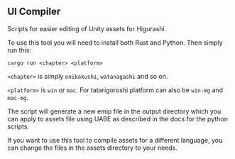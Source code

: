 UI Compiler
----

Scripts for easier editing of Unity assets for Higurashi.

To use this tool you will need to install both Rust and Python. Then simply run this:

```
cargo run <chapter> <platform>
```

`<chapter>` is simply `onikakushi`, `watanagashi` and so on.

`<platform>` is `win` or `mac`. For tatarigoroshi platform can also be `win-mg` and `mac-mg`.

The script will generate a new emip file in the output directory which you can apply to assets file using UABE as described in the docs for the python scripts.

If you want to use this tool to compile assets for a different language, you can change the files in the assets directory to your needs.
